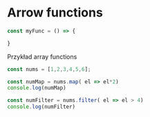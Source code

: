 # Arrow functions

```js
const myFunc = () => {

}
```

Przykład array functions  

```js
const nums = [1,2,3,4,5,6];

const numMap = nums.map( el => el*2)
console.log(numMap)

const numFilter = nums.filter( el => el > 4)
console.log(numFilter)
```
